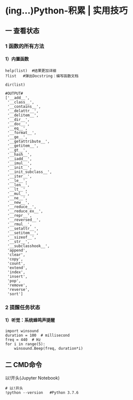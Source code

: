 # (ing...)Python-积累 | 实用技巧

## 一 查看状态

### 1 函数的所有方法

#### 1）内置函数

```
help(list)  #结果更加详细
?list   #弹出Docstring：编写函数文档

dir(list)

#OUTPUT#
['__add__',
 '__class__',
 '__contains__',
 '__delattr__',
 '__delitem__',
 '__dir__',
 '__doc__',
 '__eq__',
 '__format__',
 '__ge__',
 '__getattribute__',
 '__getitem__',
 '__gt__',
 '__hash__',
 '__iadd__',
 '__imul__',
 '__init__',
 '__init_subclass__',
 '__iter__',
 '__le__',
 '__len__',
 '__lt__',
 '__mul__',
 '__ne__',
 '__new__',
 '__reduce__',
 '__reduce_ex__',
 '__repr__',
 '__reversed__',
 '__rmul__',
 '__setattr__',
 '__setitem__',
 '__sizeof__',
 '__str__',
 '__subclasshook__',
 'append',
 'clear',
 'copy',
 'count',
 'extend',
 'index',
 'insert',
 'pop',
 'remove',
 'reverse',
 'sort']
```



### 2 提醒任务状态

#### 1）听觉：系统蜂鸣声提醒

```
import winsound
duration = 100  # millisecond
freq = 440  # Hz
for i in range(5):
    winsound.Beep(freq, duration*i)
```



## 二 CMD命令

以!开头(Jupyter Notebook)

```
# 以!开头
!python --version   #Python 3.7.6
```